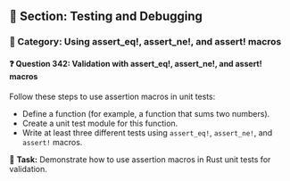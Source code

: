 ## 📘 Section: Testing and Debugging  
### 🔹 Category: Using assert_eq!, assert_ne!, and assert! macros  
#### ❓ Question 342: Validation with assert_eq!, assert_ne!, and assert! macros

Follow these steps to use assertion macros in unit tests:

- Define a function (for example, a function that sums two numbers).
- Create a unit test module for this function.
- Write at least three different tests using `assert_eq!`, `assert_ne!`, and `assert!` macros.

🔧 **Task:** Demonstrate how to use assertion macros in Rust unit tests for validation.
